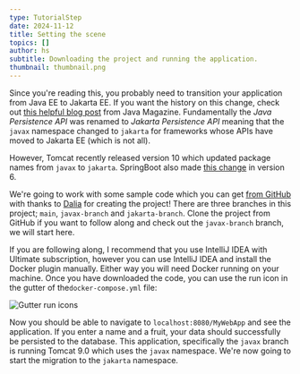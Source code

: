 ```yaml
---
type: TutorialStep
date: 2024-11-12
title: Setting the scene
topics: []
author: hs
subtitle: Downloading the project and running the application.
thumbnail: thumbnail.png
---
```


Since you're reading this, you probably need to transition your application from Java EE to Jakarta EE. If you want the history on this change, check out [this helpful blog post](https://blogs.oracle.com/javamagazine/post/transition-from-java-ee-to-jakarta-ee) from Java Magazine. Fundamentally the _Java Persistence API_ was renamed to _Jakarta Persistence API_ meaning that the `javax` namespace changed to `jakarta` for frameworks whose APIs have moved to Jakarta EE (which is not all).

However, Tomcat recently released version 10 which updated package names from `javax` to `jakarta`. SpringBoot also made [this change](https://spring.io/blog/2021/09/02/a-java-17-and-jakarta-ee-9-baseline-for-spring-framework-6) in version 6.

We're going to work with some sample code which you can get [from GitHub](https://github.com/helenjoscott/MyWebApp) with thanks to [Dalia](https://twitter.com/DaliaShea) for creating the project! There are three branches in this project; `main`, `javax-branch` and `jakarta-branch`. Clone the project from GitHub if you want to follow along and check out the `javax-branch` branch, we will start here.

If you are following along, I recommend that you use IntelliJ IDEA with Ultimate subscription, however you can use IntelliJ IDEA and install the Docker plugin manually. Either way you will need Docker running on your machine. Once you have downloaded the code, you can use the run icon in the gutter of the`docker-compose.yml` file:

![Gutter run icons](docker-compose-up.png)

Now you should be able to navigate to `localhost:8080/MyWebApp` and see the application. If you enter a name and a fruit, your data should successfully be persisted to the database. This application, specifically the `javax` branch is running Tomcat 9.0 which uses the `javax` namespace. We're now going to start the migration to the `jakarta` namespace.
